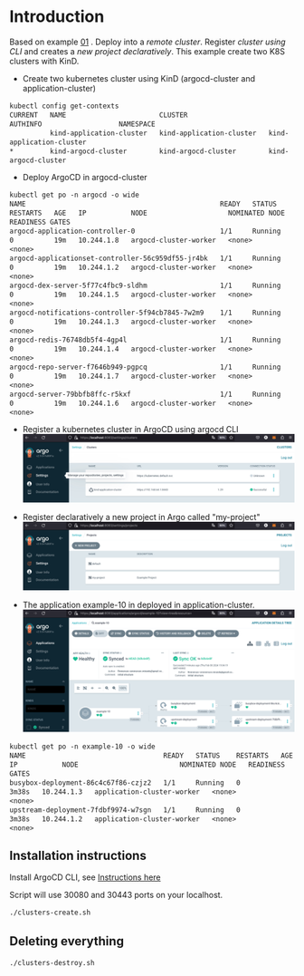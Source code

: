 # Introduction
Based on example [01](./example-01/readme.md) . Deploy into a *remote cluster*. Register *cluster using CLI* and creates a *new project declaratively*. This example create two K8S clusters with KinD.

- Create two kubernetes cluster using KinD (argocd-cluster and application-cluster)

```
kubectl config get-contexts
CURRENT   NAME                       CLUSTER                    AUTHINFO                   NAMESPACE
          kind-application-cluster   kind-application-cluster   kind-application-cluster   
*         kind-argocd-cluster        kind-argocd-cluster        kind-argocd-cluster   
```

- Deploy ArgoCD in argocd-cluster

```
kubectl get po -n argocd -o wide
NAME                                                READY   STATUS    RESTARTS   AGE   IP           NODE                    NOMINATED NODE   READINESS GATES
argocd-application-controller-0                     1/1     Running   0          19m   10.244.1.8   argocd-cluster-worker   <none>           <none>
argocd-applicationset-controller-56c959df55-jr4bk   1/1     Running   0          19m   10.244.1.2   argocd-cluster-worker   <none>           <none>
argocd-dex-server-5f77c4fbc9-sldhm                  1/1     Running   0          19m   10.244.1.5   argocd-cluster-worker   <none>           <none>
argocd-notifications-controller-5f94cb7845-7w2m9    1/1     Running   0          19m   10.244.1.3   argocd-cluster-worker   <none>           <none>
argocd-redis-76748db5f4-4gp4l                       1/1     Running   0          19m   10.244.1.4   argocd-cluster-worker   <none>           <none>
argocd-repo-server-f7646b949-pgpcq                  1/1     Running   0          19m   10.244.1.7   argocd-cluster-worker   <none>           <none>
argocd-server-79bbfb8ffc-r5kxf                      1/1     Running   0          19m   10.244.1.6   argocd-cluster-worker   <none>           <none>
```

- Register a kubernetes cluster in ArgoCD using argocd CLI
![New cluster in ArgoCD registred](./img/clusters.png)

- Register declaratively a new project in Argo called "my-project"
![New project in ArgoCD registred](./img/projects.png)

- The application example-10 in deployed in application-cluster.
![Example 10 deployed](./img/application.png)

```
kubectl get po -n example-10 -o wide
NAME                                  READY   STATUS    RESTARTS   AGE     IP           NODE                         NOMINATED NODE   READINESS GATES
busybox-deployment-86c4c67f86-czjz2   1/1     Running   0          3m38s   10.244.1.3   application-cluster-worker   <none>           <none>
upstream-deployment-7fdbf9974-w7sgn   1/1     Running   0          3m38s   10.244.1.2   application-cluster-worker   <none>           <none>
```

## Installation instructions

Install ArgoCD CLI, see [Instructions here](../README.md)

Script will use 30080 and 30443 ports on your localhost.

```bash
./clusters-create.sh
```


## Deleting everything

```bash
./clusters-destroy.sh
```
